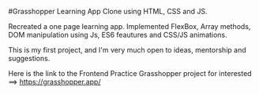 #Grasshopper Learning App Clone using HTML, CSS and JS.

Recreated a one page learning app. Implemented FlexBox, Array methods, DOM manipulation using Js, ES6 feautures and CSS/JS animations. 

This is my first project, and I'm very much open to ideas, mentorship and suggestions.

Here is the link to the Frontend Practice Grasshopper project for  interested  ==> https://grasshopper.app/